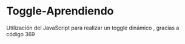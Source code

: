 # Toggle-Aprendiendo
Utilización del JavaScript para realizar un toggle dinámico , gracias a código 369

